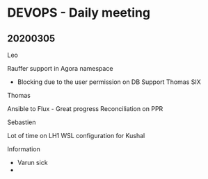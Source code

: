 # DEVOPS - Daily meeting

## 20200305

Leo

Rauffer support in Agora namespace
* Blocking due to the user permission on DB
Support Thomas
SIX 

Thomas

Ansible to Flux - Great progress
Reconciliation on PPR

Sebastien

Lot of time on LH1 
WSL configuration for Kushal

Information

* Varun sick
* 
